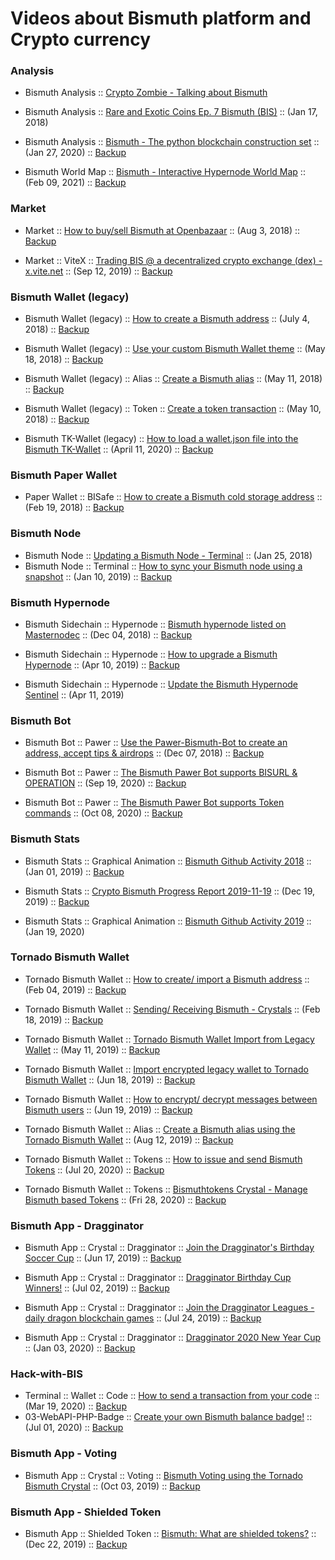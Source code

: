 # Videos about Bismuth platform and Crypto currency

### Analysis

* Bismuth Analysis :: [Crypto Zombie - Talking about Bismuth](https://youtu.be/2o8pO9s9DOY?t=1118)  
  
* Bismuth Analysis :: [Rare and Exotic Coins Ep. 7 Bismuth (BIS)](https://www.youtube.com/watch?v=YRGnuVaxU1Q) :: (Jan 17, 2018)  

* Bismuth Analysis :: [Bismuth - The python blockchain construction set](https://youtu.be/59NUbi1SgQs) :: (Jan 27, 2020) ::  [Backup](https://lbry.tv/@bitsignal:a/Bismuth:e)  

* Bismuth World Map :: [Bismuth - Interactive Hypernode World Map](https://youtu.be/wD8i4lr4J2c) :: (Feb 09, 2021) ::  [Backup](https://lbry.tv/@bitsignal:a/bis-hypernode-world-map:5)  


### Market

* Market :: [How to buy/sell Bismuth at Openbazaar](https://www.youtube.com/watch?v=osVE05jrdXg) :: (Aug 3, 2018) :: [Backup](https://lbry.tv/@bitsignal:a/how-to-sell-cryptocurrency-using-the:f)  

* Market :: ViteX ::  [Trading BIS @ a decentralized crypto exchange (dex) - x.vite.net](https://youtu.be/dBAFJBAHSWw) :: (Sep 12, 2019) :: [Backup](https://lbry.tv/@bitsignal:a/trading-bis-a-decentralized-crypto:8)  

### Bismuth Wallet (legacy)
  
* Bismuth Wallet (legacy) :: [How to create a Bismuth address](https://www.youtube.com/watch?v=-c1FnbnFyOs) :: (July 4, 2018) :: [Backup](https://lbry.tv/@bitsignal:a/how-to-create-a-bismuth-address:4)  

* Bismuth Wallet (legacy) :: [Use your custom Bismuth Wallet theme](https://www.youtube.com/watch?v=EIkWo6GjCj4) :: (May 18, 2018) :: [Backup](https://lbry.tv/@bitsignal:a/bismuth-wallet-themes:7)  
  
* Bismuth Wallet (legacy) :: Alias :: [Create a Bismuth alias](https://www.youtube.com/watch?v=Jb8bcGG5N5k) :: (May 11, 2018) :: [Backup](https://lbry.tv/@bitsignal:a/creating-a-bismuth-alias:6)  
  
* Bismuth Wallet (legacy) :: Token :: [Create a token transaction](https://www.youtube.com/watch?v=DSi0NJD4fQg) :: (May 10, 2018) :: [Backup](https://lbry.tv/@bitsignal:a/creating-a-bismuth-cryptocurrency-token:7)  

* Bismuth TK-Wallet (legacy) :: [How to load a wallet.json file into the Bismuth TK-Wallet](https://www.youtube.com/watch?v=DQLPhXin8TA) :: (April 11, 2020) :: [Backup](https://lbry.tv/@bitsignal:a/2020-04-11-Bismuth-tk-wallet2:4)  

### Bismuth Paper Wallet

* Paper Wallet :: BISafe :: [How to create a Bismuth cold storage address](https://youtu.be/HB4HREjKJJc) :: (Feb 19, 2018) :: [Backup](https://lbry.tv/@bitsignal:a/bismuth-cold-storage-wallet:7)  

### Bismuth Node
  
* Bismuth Node :: [Updating a Bismuth Node - Terminal](https://youtu.be/wXsBXK5Yo2s) :: (Jan 25, 2018)  
* Bismuth Node :: Terminal :: [How to sync your Bismuth node using a snapshot](https://www.youtube.com/watch?v=RQfBeZTgFZo) :: (Jan 10, 2019) :: [Backup](https://lbry.tv/@bitsignal:a/how-to-sync-your-bismuth-node-using-a:4)  

### Bismuth Hypernode
  
* Bismuth Sidechain :: Hypernode :: [Bismuth hypernode listed on Masternodec](https://www.youtube.com/watch?v=eVN7mXarrfI) :: (Dec 04, 2018) :: [Backup](https://lbry.tv/@bitsignal:a/bismuth-hypernode-listed-on-masternodec:e)  

* Bismuth Sidechain :: Hypernode :: [How to upgrade a Bismuth Hypernode](https://youtu.be/3hNaV3jWf_w) :: (Apr 10, 2019) :: [Backup](https://lbry.tv/@bitsignal:a/how-to-upgrade-a-bismuth-hypernode:1)  
  
* Bismuth Sidechain :: Hypernode :: [Update the Bismuth Hypernode Sentinel](https://youtu.be/J5CMRhWpiNE) :: (Apr 11, 2019)  

### Bismuth Bot

* Bismuth Bot :: Pawer :: [Use the Pawer-Bismuth-Bot to create an address, accept tips & airdrops](https://www.youtube.com/watch?v=j2GT-LDS-x8) :: (Dec 07, 2018) :: [Backup](https://lbry.tv/@bitsignal:a/use-the-pawer-bismuth-bot-to-create-an:7)  

* Bismuth Bot :: Pawer :: [The Bismuth Pawer Bot supports BISURL & OPERATION](https://youtu.be/ICGtzxTFjDY) :: (Sep 19, 2020) :: [Backup](https://lbry.tv/@bitsignal:a/bismuth-pawer-bot:4)  

* Bismuth Bot :: Pawer :: [The Bismuth Pawer Bot supports Token commands](https://youtu.be/BYZFjTskhJw) :: (Oct 08, 2020) :: [Backup](https://open.lbry.com/@bitsignal:a/Bismuth---Discord-Pawer-Bot-Token-commands-added:e?r=Cs8xYuMLLM6cpLkssEHZ4mSUX8Py3S4D)  

### Bismuth Stats

* Bismuth Stats :: Graphical Animation :: [Bismuth Github Activity 2018](https://www.youtube.com/watch?v=02VGbGV6Rks) :: (Jan 01, 2019) :: [Backup](https://lbry.tv/@bitsignal:a/bismuth-is-evolving:7)  

* Bismuth Stats :: [Crypto Bismuth Progress Report 2019-11-19](https://youtu.be/ejbR_PXCo1g) :: (Dec 19, 2019) :: [Backup](https://lbry.tv/@bitsignal:a/crypto-bismuth-progress-report-2019-11:9)  

* Bismuth Stats :: Graphical Animation :: [Bismuth Github Activity 2019](https://youtu.be/Qmxw6KGu8y8) :: (Jan 19, 2020)

### Tornado Bismuth Wallet

* Tornado Bismuth Wallet :: [How to create/ import a Bismuth address](https://youtu.be/EzrPu9xbDsU) :: (Feb 04, 2019) :: [Backup](https://lbry.tv/@bitsignal:a/how-to-create-a-public-address-using-the:b)  
  
* Tornado Bismuth Wallet :: [Sending/ Receiving Bismuth - Crystals](https://www.youtube.com/watch?v=LtGSduoQADo) :: (Feb 18, 2019) :: [Backup](https://lbry.tv/@bitsignal:a/tornado-bismuth-wallet-sending-receiving:b)  
    
* Tornado Bismuth Wallet :: [Tornado Bismuth Wallet Import from Legacy Wallet](https://youtu.be/zZgt-e1mluw) :: (May 11, 2019) :: [Backup](https://lbry.tv/@bitsignal:a/tornado-bismuth-wallet-import-from:b)  

* Tornado Bismuth Wallet :: [Import encrypted legacy wallet to Tornado Bismuth Wallet](https://youtu.be/st2KP2qIpE4) :: (Jun 18, 2019) :: [Backup](https://lbry.tv/@bitsignal:a/import-encrypted-legacy-wallet-to:6)  
  
* Tornado Bismuth Wallet :: [How to encrypt/ decrypt messages between Bismuth users](https://youtu.be/jg9IiQisX-I) :: (Jun 19, 2019) :: [Backup](https://lbry.tv/@bitsignal:a/how-to-encrypt-decrypt-messages-between:3)  

* Tornado Bismuth Wallet ::  Alias :: [Create a Bismuth alias using the Tornado Bismuth Wallet](https://youtu.be/91azxuiT3nA) :: (Aug 12, 2019) :: [Backup](https://lbry.tv/@bitsignal:a/create-a-bismuth-alias-using-the-tornado:8)  

* Tornado Bismuth Wallet ::  Tokens :: [How to issue and send Bismuth Tokens](https://youtu.be/mZfsWmK_m7I) :: (Jul 20, 2020) :: [Backup](https://lbry.tv/@bitsignal:a/Bismuth-Tokens:3)  

* Tornado Bismuth Wallet ::  Tokens :: [Bismuthtokens Crystal - Manage Bismuth based Tokens](https://youtu.be/ulgSleftzCE) :: (Fri 28, 2020) :: [Backup](https://lbry.tv/@bitsignal:a/Manage-your-Bismuth-based-Tokens-from-within-the-Tornado-Wallet:a)  

### Bismuth App - Dragginator

* Bismuth App :: Crystal :: Dragginator :: [Join the Dragginator's Birthday Soccer Cup](https://youtu.be/Wsbm1wYeX_g) :: (Jun 17, 2019) :: [Backup](https://lbry.tv/@bitsignal:a/join-the-dragginator-s-birthday-soccer:b)  

* Bismuth App :: Crystal :: Dragginator :: [Dragginator Birthday Cup Winners!](https://youtu.be/X6flrvfnscg) :: (Jul 02, 2019) :: [Backup](https://lbry.tv/@bitsignal:a/dragginator-birthday-cup-winners:3)  

* Bismuth App :: Crystal :: Dragginator :: [Join the Dragginator Leagues - daily dragon blockchain games](https://youtu.be/WGS4NB9jENg) :: (Jul 24, 2019) :: [Backup](https://lbry.tv/@bitsignal:a/join-the-dragginator-leagues-daily:4)  

* Bismuth App :: Crystal :: Dragginator :: [Dragginator 2020 New Year Cup](https://youtu.be/wP1tV2jIHSo) :: (Jan 03, 2020) :: [Backup](https://lbry.tv/@bitsignal:a/dragginator-2020-new-year-cup:4)  


### Hack-with-BIS

* Terminal :: Wallet :: Code :: [How to send a transaction from your code](https://www.youtube.com/watch?v=Ls2bFK71VaI) :: (Mar 19, 2020) :: [Backup](https://lbry.tv/@bitsignal:a/bismuth-send-tx-from-code:c)  
* 03-WebAPI-PHP-Badge :: [Create your own Bismuth balance badge!](https://www.youtube.com/watch?v=jYP12BOaTzI) :: (Jul 01, 2020) :: [Backup](https://lbry.tv/@bitsignal:a/bismuth-badge-2020-07-01-15.25.36:e)

### Bismuth App - Voting 

* Bismuth App :: Crystal :: Voting ::  [Bismuth Voting using the Tornado Bismuth Crystal](https://youtu.be/aiy4fTuDXy8) :: (Oct 03, 2019) :: [Backup](https://lbry.tv/@bitsignal:a/bismuth-voting-using-the-tornado-bismuth:e)  

### Bismuth App - Shielded Token 

* Bismuth App :: Shielded Token :: [Bismuth: What are shielded tokens?](https://youtu.be/SHNQHmZZKdo) :: (Dec 22, 2019) :: [Backup](https://lbry.tv/@bitsignal:a/bismuth-what-are-shielded-tokens:7)  